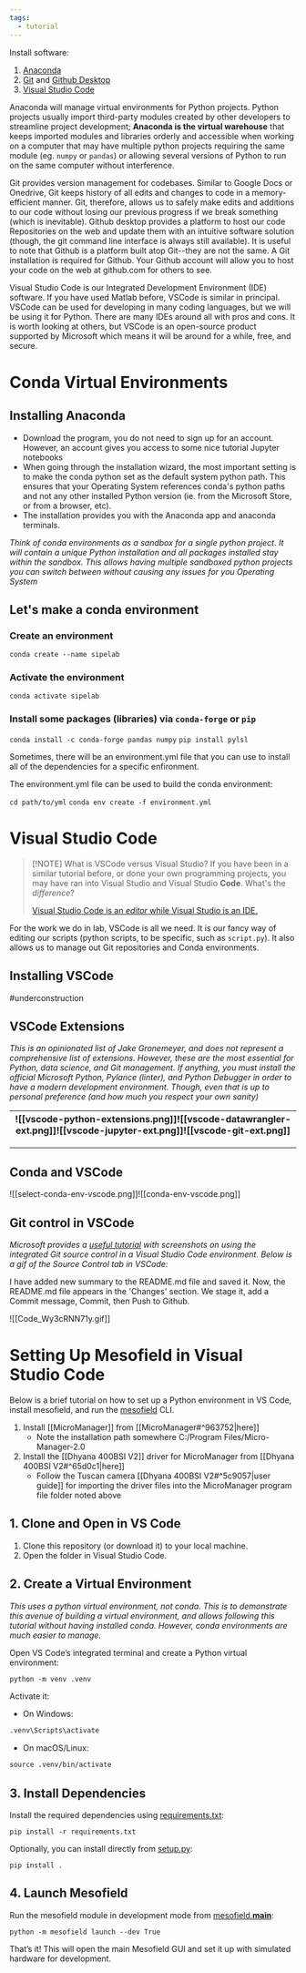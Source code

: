 ```yaml
---
tags:
  - tutorial
---
```


Install software:

1. [Anaconda](https://www.anaconda.com/download/success)
2. [Git](https://git-scm.com/downloads) and [Github Desktop](https://desktop.github.com/download/)
3. [Visual Studio Code](https://code.visualstudio.com/)

Anaconda will manage virtual environments for Python projects. Python projects usually import third-party modules created by other developers to streamline project development; **Anaconda is the virtual warehouse** that keeps imported modules and libraries orderly and accessible when working on a computer that may have multiple python projects requiring the same module (eg. `numpy` or `pandas`) or allowing several versions of Python to run on the same computer without interference.

Git provides version management for codebases. Similar to Google Docs or Onedrive, Git keeps history of all edits and changes to code in a memory-efficient manner. Git, therefore, allows us to safely make edits and additions to our code without losing our previous progress if we break something (which is inevitable). Github desktop provides a platform to host our code Repositories on the web and update them with an intuitive software solution (though, the git command line interface is always still available). It is useful to note that Github is a platform built atop Git--they are not the same. A Git installation is required for Github. Your Github account will allow you to host your code on the web at github.com for others to see. 

Visual Studio Code is our Integrated Development Environment (IDE) software. If you have used Matlab before, VSCode is similar in principal. VSCode can be used for developing in many coding languages, but we will be using it for Python. There are many IDEs around all with pros and cons. It is worth looking at others, but VSCode is an open-source product supported by Microsoft which means it will be around for a while, free, and secure. 



# Conda Virtual Environments

## Installing Anaconda
- Download the program, you do not need to sign up for an account. However, an account gives you access to some nice tutorial Jupyter notebooks
- When going through the installation wizard, the most important setting is to make the conda python set as the default system python path. This ensures that your Operating System references conda's python paths and not any other installed Python version (ie. from the Microsoft Store, or from a browser, etc). 
- The installation provides you with the Anaconda app and anaconda terminals. 

*Think of conda environments as a sandbox for a single python project. It will contain a unique Python installation and all packages installed stay within the sandbox. This allows having multiple sandboxed python projects you can switch between without causing any issues for you Operating System*

## Let's make a conda environment
### Create an environment
`conda create --name sipelab`
### Activate the environment
`conda activate sipelab`
### Install some packages (libraries) via `conda-forge` or `pip`
`conda install -c conda-forge pandas numpy`
`pip install pylsl`

Sometimes, there will be an environment.yml file that you can use to install all of the dependencies for a specific enfironment.

The environment.yml file can be used to build the conda environment:

`cd path/to/yml`
`conda env create -f environment.yml`


# Visual Studio Code


> [!NOTE] What is VSCode versus Visual Studio?
> If you have been in a similar tutorial before, or done your own programming projects, you may have ran into Visual Studio and Visual Studio **Code**. What's the *difference*?
>
> [Visual Studio Code is an _editor_ while Visual Studio is an IDE.](https://stackoverflow.com/posts/30586243/timeline)

For the work we do in lab, VSCode is all we need. It is our fancy way of editing our scripts (python scripts, to be specific, such as `script.py`). It also allows us to manage out Git repositories and Conda environments.  

## Installing VSCode
#underconstruction 

## VSCode Extensions

*This is an opinionated list of Jake Gronemeyer, and does not represent a comprehensive list of extensions. However, these are the most essential for Python, data science, and Git management. If anything, you must install the official Microsoft Python, Pylance (linter), and Python Debugger in order to have a modern development environment. Though, even that is up to personal preference (and how much you respect your own sanity)*

| ![[vscode-python-extensions.png]]![[vscode-datawrangler-ext.png]]![[vscode-jupyter-ext.png]]![[vscode-git-ext.png]] |
| ------------------------------------------------------------------------------------------------------------------- |

---
## Conda and VSCode

![[select-conda-env-vscode.png]]![[conda-env-vscode.png]]

## Git control in VSCode
*Microsoft provides a [useful tutorial](https://code.visualstudio.com/docs/sourcecontrol/overview) with screenshots on using the integrated Git source control in a Visual Studio Code environment. Below is a gif of the Source Control tab in VSCode:*

I have added new summary to the README.md file and saved it. Now, the README.md file appears in the 'Changes' section. We stage it, add a Commit message, Commit, then Push to Github.

![[Code_Wy3cRNN71y.gif]]

# Setting Up Mesofield in Visual Studio Code

Below is a brief tutorial on how to set up a Python environment in VS Code, install mesofield, and run the [mesofield](vscode-file://vscode-app/c:/Users/cakei/AppData/Local/Programs/Microsoft%20VS%20Code/resources/app/out/vs/code/electron-sandbox/workbench/workbench.html) CLI.

1. Install [[MicroManager]] from [[MicroManager#^963752|here]]
	- Note the installation path somewhere C:/Program Files/Micro-Manager-2.0
2. Install the [[Dhyana 400BSI V2]]  driver for MicroManager from [[Dhyana 400BSI V2#^65d0c1|here]]
	- Follow the Tuscan camera [[Dhyana 400BSI V2#^5c9057|user guide]] for importing the driver files into the MicroManager program file folder noted above
## 1. Clone and Open in VS Code

1. Clone this repository (or download it) to your local machine.
2. Open the folder in Visual Studio Code.

## 2. Create a Virtual Environment
*This uses a python virtual environment, not conda. This is to demonstrate this avenue of building a virtual environment, and allows following this tutorial without having installed conda. However, conda environments are much easier to manage.*

Open VS Code’s integrated terminal and create a Python virtual environment:

```bash
python -m venv .venv
```


Activate it:

- On Windows:

``` bash
.venv\Scripts\activate
```

- On macOS/Linux:

```bash
source .venv/bin/activate
```

## 3. Install Dependencies

Install the required dependencies using [requirements.txt](vscode-file://vscode-app/c:/Users/cakei/AppData/Local/Programs/Microsoft%20VS%20Code/resources/app/out/vs/code/electron-sandbox/workbench/workbench.html):

```
pip install -r requirements.txt
```

Optionally, you can install directly from [setup.py](vscode-file://vscode-app/c:/Users/cakei/AppData/Local/Programs/Microsoft%20VS%20Code/resources/app/out/vs/code/electron-sandbox/workbench/workbench.html):

```
pip install .
```

## 4. Launch Mesofield

Run the mesofield module in development mode from [mesofield.__main__](vscode-file://vscode-app/c:/Users/cakei/AppData/Local/Programs/Microsoft%20VS%20Code/resources/app/out/vs/code/electron-sandbox/workbench/workbench.html):

```
python -m mesofield launch --dev True
```

That’s it! This will open the main Mesofield GUI and set it up with simulated hardware for development.